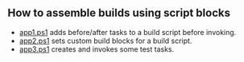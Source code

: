 
## How to assemble builds using script blocks

- [app1.ps1](app1.ps1) adds before/after tasks to a build script before invoking.
- [app2.ps1](app2.ps1) sets custom build blocks for a build script.
- [app3.ps1](app3.ps1) creates and invokes some test tasks.
